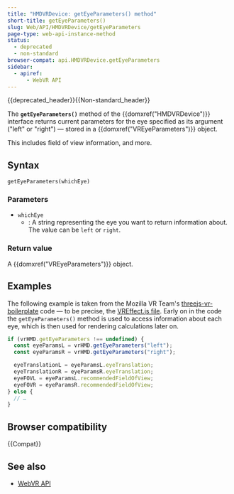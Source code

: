 ```yaml
---
title: "HMDVRDevice: getEyeParameters() method"
short-title: getEyeParameters()
slug: Web/API/HMDVRDevice/getEyeParameters
page-type: web-api-instance-method
status:
  - deprecated
  - non-standard
browser-compat: api.HMDVRDevice.getEyeParameters
sidebar:
  - apiref:
      - WebVR API
---
```


{{deprecated_header}}{{Non-standard_header}}

The **`getEyeParameters()`** method of the {{domxref("HMDVRDevice")}} interface returns current parameters for the eye specified as its argument ("left" or "right") — stored in a {{domxref("VREyeParameters")}} object.

This includes field of view information, and more.

## Syntax

```js-nolint
getEyeParameters(whichEye)
```

### Parameters

- `whichEye`
  - : A string representing the eye you want to return information about. The value can be `left` or `right`.

### Return value

A {{domxref("VREyeParameters")}} object.

## Examples

The following example is taken from the Mozilla VR Team's [threejs-vr-boilerplate](https://github.com/MozillaReality/vr-web-examples/tree/master/threejs-vr-boilerplate) code — to be precise, the [VREffect.js file](https://github.com/MozillaReality/vr-web-examples/blob/master/threejs-vr-boilerplate/js/VREffect.js). Early on in the code the `getEyeParameters()` method is used to access information about each eye, which is then used for rendering calculations later on.

```js
if (vrHMD.getEyeParameters !== undefined) {
  const eyeParamsL = vrHMD.getEyeParameters("left");
  const eyeParamsR = vrHMD.getEyeParameters("right");

  eyeTranslationL = eyeParamsL.eyeTranslation;
  eyeTranslationR = eyeParamsR.eyeTranslation;
  eyeFOVL = eyeParamsL.recommendedFieldOfView;
  eyeFOVR = eyeParamsR.recommendedFieldOfView;
} else {
  // …
}
```

## Browser compatibility

{{Compat}}

## See also

- [WebVR API](/en-US/docs/Web/API/WebVR_API)
